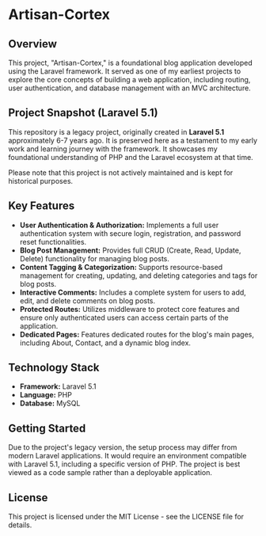 # Artisan-Cortex

## Overview

This project, "Artisan-Cortex," is a foundational blog application developed using the Laravel framework. It served as one of my earliest projects to explore the core concepts of building a web application, including routing, user authentication, and database management with an MVC architecture.

## Project Snapshot (Laravel 5.1)

This repository is a legacy project, originally created in **Laravel 5.1** approximately 6-7 years ago. It is preserved here as a testament to my early work and learning journey with the framework. It showcases my foundational understanding of PHP and the Laravel ecosystem at that time.

Please note that this project is not actively maintained and is kept for historical purposes.

## Key Features

-   **User Authentication & Authorization:** Implements a full user authentication system with secure login, registration, and password reset functionalities.
-   **Blog Post Management:** Provides full CRUD (Create, Read, Update, Delete) functionality for managing blog posts.
-   **Content Tagging & Categorization:** Supports resource-based management for creating, updating, and deleting categories and tags for blog posts.
-   **Interactive Comments:** Includes a complete system for users to add, edit, and delete comments on blog posts.
-   **Protected Routes:** Utilizes middleware to protect core features and ensure only authenticated users can access certain parts of the application.
-   **Dedicated Pages:** Features dedicated routes for the blog's main pages, including About, Contact, and a dynamic blog index.

## Technology Stack

-   **Framework:** Laravel 5.1
-   **Language:** PHP
-   **Database:** MySQL 

## Getting Started

Due to the project's legacy version, the setup process may differ from modern Laravel applications. It would require an environment compatible with Laravel 5.1, including a specific version of PHP. The project is best viewed as a code sample rather than a deployable application.

## License

This project is licensed under the MIT License - see the LICENSE file for details.
